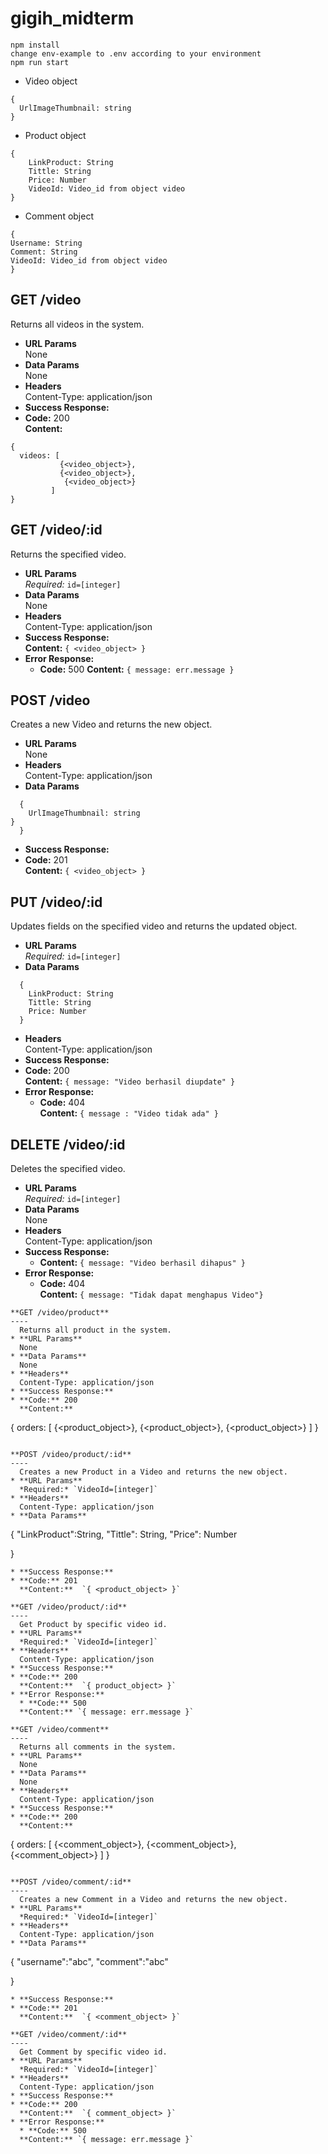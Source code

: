 # gigih_midterm

```
npm install
change env-example to .env according to your environment
npm run start
```

* Video object
```
{
  UrlImageThumbnail: string
}
```

* Product object
```
{
    LinkProduct: String
    Tittle: String 
    Price: Number
    VideoId: Video_id from object video
}
```

* Comment object
```
{
Username: String
Comment: String
VideoId: Video_id from object video
}
```

**GET /video**
----
  Returns all videos in the system.
* **URL Params**  
  None
* **Data Params**  
  None
* **Headers**  
  Content-Type: application/json  
* **Success Response:**  
* **Code:** 200  
  **Content:**  
```
{
  videos: [
           {<video_object>},
           {<video_object>},
            {<video_object>}
         ]
}
```

**GET /video/:id**
----
  Returns the specified video.
* **URL Params**  
  *Required:* `id=[integer]`
* **Data Params**  
  None
* **Headers**  
  Content-Type: application/json  
* **Success Response:**   
  **Content:**  `{ <video_object> }` 
* **Error Response:**  
  * **Code:** 500
  **Content:** `{ message: err.message }`  


**POST /video**
----
  Creates a new Video and returns the new object.
* **URL Params**  
  None
* **Headers**  
  Content-Type: application/json  
* **Data Params**  
```
  {
    UrlImageThumbnail: string
}
  }
```
* **Success Response:**  
* **Code:** 201  
  **Content:**  `{ <video_object> }` 

**PUT /video/:id**
----
  Updates fields on the specified video and returns the updated object.
* **URL Params**  
  *Required:* `id=[integer]`
* **Data Params**  
```
  {
    LinkProduct: String
    Tittle: String 
    Price: Number
  }
```
* **Headers**  
  Content-Type: application/json  
* **Success Response:** 
* **Code:** 200  
  **Content:**  `{ message: "Video berhasil diupdate" }`  
* **Error Response:**  
  * **Code:** 404  
  **Content:** `{ message : "Video tidak ada" }`  

**DELETE /video/:id**
----
  Deletes the specified video.
* **URL Params**  
  *Required:* `id=[integer]`
* **Data Params**  
  None
* **Headers**  
  Content-Type: application/json  
* **Success Response:**  
  * **Content:** `{ message: "Video berhasil dihapus" }`
* **Error Response:**  
  * **Code:** 404  
  **Content:** `{ message: "Tidak dapat menghapus Video"}`  
```
**GET /video/product**
----
  Returns all product in the system.
* **URL Params**  
  None
* **Data Params**  
  None
* **Headers**  
  Content-Type: application/json  
* **Success Response:** 
* **Code:** 200  
  **Content:**  
```
{
  orders: [
           {<product_object>},
           {<product_object>},
           {<product_object>}
         ]
}
``` 

**POST /video/product/:id**
----
  Creates a new Product in a Video and returns the new object.
* **URL Params**  
  *Required:* `VideoId=[integer]`
* **Headers**  
  Content-Type: application/json  
* **Data Params**  
```
 {
            "LinkProduct":String, 
            "Tittle": String,
            "Price": Number

 }
```
* **Success Response:**  
* **Code:** 201  
  **Content:**  `{ <product_object> }`

**GET /video/product/:id**
----
  Get Product by specific video id.
* **URL Params**  
  *Required:* `VideoId=[integer]`
* **Headers**  
  Content-Type: application/json  
* **Success Response:**
* **Code:** 200  
  **Content:**  `{ product_object> }`
* **Error Response:**  
  * **Code:** 500
  **Content:** `{ message: err.message }`

**GET /video/comment**
----
  Returns all comments in the system.
* **URL Params**  
  None
* **Data Params**  
  None
* **Headers**  
  Content-Type: application/json  
* **Success Response:** 
* **Code:** 200  
  **Content:**  
```
{
  orders: [
           {<comment_object>},
           {<comment_object>},
           {<comment_object>}
         ]
}
```

**POST /video/comment/:id**
----
  Creates a new Comment in a Video and returns the new object.
* **URL Params**  
  *Required:* `VideoId=[integer]`
* **Headers**  
  Content-Type: application/json  
* **Data Params**  
```
 {
    "username":"abc", 
    "comment":"abc"

 }
```
* **Success Response:**  
* **Code:** 201  
  **Content:**  `{ <comment_object> }`

**GET /video/comment/:id**
----
  Get Comment by specific video id.
* **URL Params**  
  *Required:* `VideoId=[integer]`
* **Headers**  
  Content-Type: application/json  
* **Success Response:**
* **Code:** 200  
  **Content:**  `{ comment_object> }`
* **Error Response:**  
  * **Code:** 500
  **Content:** `{ message: err.message }`
